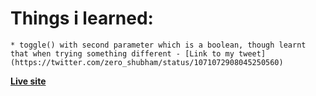 Things i learned:
=================
	* toggle() with second parameter which is a boolean, though learnt that when trying something different - [Link to my tweet](https://twitter.com/zero_shubham/status/1071072908045250560)
	
	

**[Live site](http://zzer0.com/javascript30/Day5-Flex_panels_image_gallery/index-START.html)**

